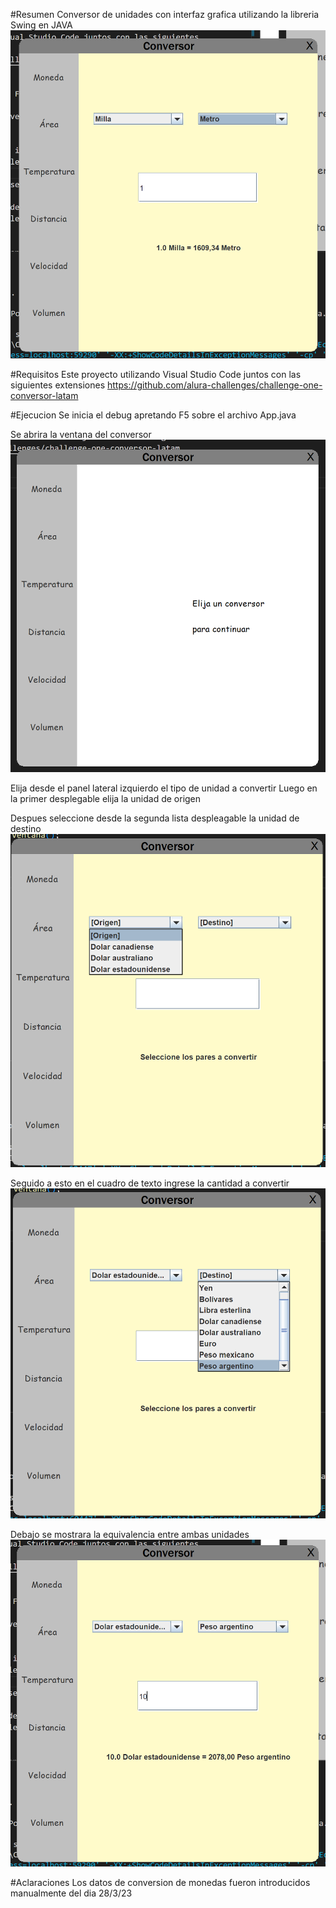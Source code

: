 #Resumen
Conversor de unidades con interfaz grafica utilizando la libreria Swing en JAVA
![Muestra](MD\img0.png)

#Requisitos
Este proyecto utilizando Visual Studio Code juntos con las siguientes extensiones
https://github.com/alura-challenges/challenge-one-conversor-latam

#Ejecucion
Se inicia el debug apretando F5 sobre el archivo App.java

Se abrira la ventana del conversor
![Seleccion de tipo](MD\img1.png)

Elija desde el panel lateral izquierdo el tipo de unidad a convertir
Luego en la primer desplegable elija la unidad de origen

Despues seleccione desde la segunda lista despleagable la unidad de destino
![Seleccion de origen](MD\img2.png)

Seguido a esto en el cuadro de texto ingrese la cantidad a convertir
![Seleccion de destino](MD\img3.png)

Debajo se mostrara la equivalencia entre ambas unidades
![Conversion](MD\img4.png)

#Aclaraciones
Los datos de conversion de monedas fueron introducidos manualmente del dia 28/3/23